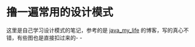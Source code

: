# 撸一遍常用的设计模式

这里是自己学习设计模式的笔记，参考的是 [java_my_life](http://www.cnblogs.com/java-my-life/) 的博客，写的真心不错，有些图也是直接扣过来的- -